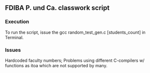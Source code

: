 ## FDIBA P. und Ca. classwork script

### Execution 
To run the script, issue the gcc random_test_gen.c [students_count] in Terminal.

### Issues 
Hardcoded faculty numbers; Problems using different C-compilers w/ functions as itoa which are not supported by many.
